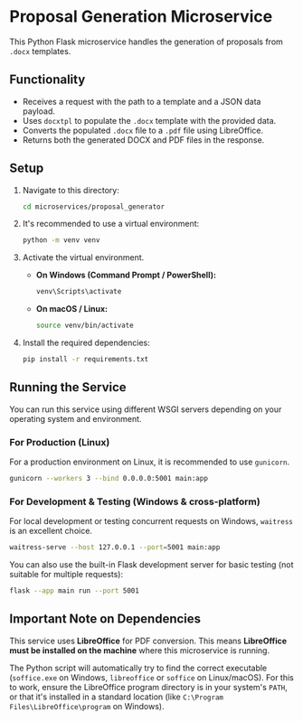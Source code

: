 # Proposal Generation Microservice

This Python Flask microservice handles the generation of proposals from `.docx` templates.

## Functionality

- Receives a request with the path to a template and a JSON data payload.
- Uses `docxtpl` to populate the `.docx` template with the provided data.
- Converts the populated `.docx` file to a `.pdf` file using LibreOffice.
- Returns both the generated DOCX and PDF files in the response.

## Setup

1.  Navigate to this directory:
    ```bash
    cd microservices/proposal_generator
    ```

2.  It's recommended to use a virtual environment:
    ```bash
    python -m venv venv
    ```

3.  Activate the virtual environment.

    - **On Windows (Command Prompt / PowerShell):**
      ```cmd
      venv\Scripts\activate
      ```
    
    - **On macOS / Linux:**
      ```bash
      source venv/bin/activate
      ```

4.  Install the required dependencies:
    ```bash
    pip install -r requirements.txt
    ```

## Running the Service

You can run this service using different WSGI servers depending on your operating system and environment.

### For Production (Linux)

For a production environment on Linux, it is recommended to use `gunicorn`.

```bash
gunicorn --workers 3 --bind 0.0.0.0:5001 main:app
```

### For Development & Testing (Windows & cross-platform)

For local development or testing concurrent requests on Windows, `waitress` is an excellent choice.

```bash
waitress-serve --host 127.0.0.1 --port=5001 main:app
```

You can also use the built-in Flask development server for basic testing (not suitable for multiple requests):

```bash
flask --app main run --port 5001
```

## Important Note on Dependencies

This service uses **LibreOffice** for PDF conversion. This means **LibreOffice must be installed on the machine** where this microservice is running. 

The Python script will automatically try to find the correct executable (`soffice.exe` on Windows, `libreoffice` or `soffice` on Linux/macOS). For this to work, ensure the LibreOffice program directory is in your system's `PATH`, or that it's installed in a standard location (like `C:\Program Files\LibreOffice\program` on Windows).
